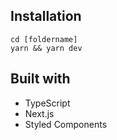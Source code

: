 ## Installation
```
cd [foldername]
yarn && yarn dev
```


## Built with 

- TypeScript
- Next.js
- Styled Components

